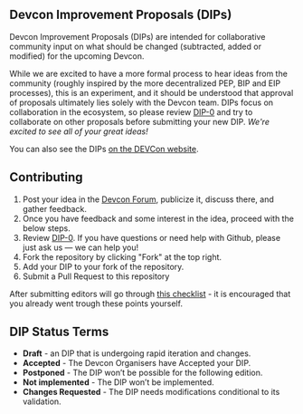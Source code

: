 ## Devcon Improvement Proposals (DIPs)

Devcon Improvement Proposals (DIPs) are intended for collaborative community input on what should be changed (subtracted, added or modified) for the upcoming Devcon. 

While we are excited to have a more formal process to hear ideas from the community (roughly inspired by the more decentralized PEP, BIP and EIP processes), this is an experiment, and it should be understood that approval of proposals ultimately lies solely with the Devcon team. DIPs focus on collaboration in the ecosystem, so please review [DIP-0](DIPs/DIP-0.md) and try to collaborate on other proposals before submitting your new DIP. *We're excited to see all of your great ideas!*

You can also see the DIPs [on the DEVCon website](https://www.devcon.org/en/#contribute).
 
 
## Contributing

1. Post your idea in the [Devcon Forum](https://forum.devcon.org/), publicize it, discuss there, and gather feedback.
2. Once you have feedback and some interest in the idea, proceed with the below steps.
3. Review [DIP-0](DIPs/DIP-0.md). If you have questions or need help with Github, please just ask us — we can help you!
4. Fork the repository by clicking "Fork" at the top right.
5. Add your DIP to your fork of the repository.
6. Submit a Pull Request to this repository

After submitting editors will go through [this checklist](checklist.md) - it is encouraged that you already went trough these points yourself.

## DIP Status Terms

 * **Draft** - an DIP that is undergoing rapid iteration and changes.
 * **Accepted** - The Devcon Organisers have Accepted your DIP.
 * **Postponed** - The DIP won’t be possible for the following edition.
 * **Not implemented** - The DIP won’t be implemented.
 * **Changes Requested** - The DIP needs modifications conditional to its validation.
